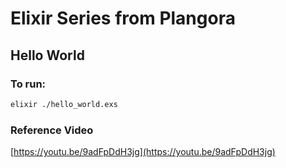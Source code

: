 # Elixir Series from Plangora

## Hello World

### To run:
```bash
elixir ./hello_world.exs
```

### Reference Video
[https://youtu.be/9adFpDdH3jg](https://youtu.be/9adFpDdH3jg)
